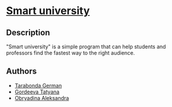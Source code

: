# [Smart university](https://docs.google.com/presentation/d/1Wpw_my4mmOnnsPz0uM-tKRR_Cz3yJxvJiGZvk23Va1k/edit?usp=sharing)

## Description

"Smart university" is a simple program that can help students and professors find the fastest way to the right audience. 

## Authors
- [Tarabonda German](http://t.me/kot239)
- [Gordeeva Tatyana](http://t.me/sarnatk)
- [Obryadina Aleksandra](http://t.me/enotik30)
